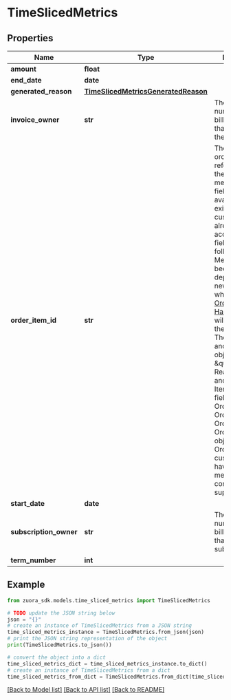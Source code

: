 # TimeSlicedMetrics


## Properties

Name | Type | Description | Notes
------------ | ------------- | ------------- | -------------
**amount** | **float** |  | [optional] 
**end_date** | **date** |  | [optional] 
**generated_reason** | [**TimeSlicedMetricsGeneratedReason**](TimeSlicedMetricsGeneratedReason.md) |  | [optional] 
**invoice_owner** | **str** | The acount number of the billing account that is billed for the subscription. | [optional] 
**order_item_id** | **str** | The ID of the order item referenced by the order metrics.  This field is only available to existing Orders customers who already have access to the field.  **Note:** The following Order Metrics have been deprecated. Any new customers who onboard on [Orders](https://knowledgecenter.zuora.com/Billing/Subscriptions/Orders/AA_Overview_of_Orders) or [Orders Harmonization](https://knowledgecenter.zuora.com/Billing/Subscriptions/Orders/Orders_Harmonization/Orders_Harmonization) will not get these metrics. * The Order ELP and Order Item objects  * The \&quot;Generated Reason\&quot; and \&quot;Order Item ID\&quot; fields in the Order MRR, Order TCB, Order TCV, and Order Quantity objects  Existing Orders customers who have these metrics will continue to be supported.  | [optional] 
**start_date** | **date** |  | [optional] 
**subscription_owner** | **str** | The acount number of the billing account that owns the subscription. | [optional] 
**term_number** | **int** |  | [optional] 

## Example

```python
from zuora_sdk.models.time_sliced_metrics import TimeSlicedMetrics

# TODO update the JSON string below
json = "{}"
# create an instance of TimeSlicedMetrics from a JSON string
time_sliced_metrics_instance = TimeSlicedMetrics.from_json(json)
# print the JSON string representation of the object
print(TimeSlicedMetrics.to_json())

# convert the object into a dict
time_sliced_metrics_dict = time_sliced_metrics_instance.to_dict()
# create an instance of TimeSlicedMetrics from a dict
time_sliced_metrics_from_dict = TimeSlicedMetrics.from_dict(time_sliced_metrics_dict)
```
[[Back to Model list]](../README.md#documentation-for-models) [[Back to API list]](../README.md#documentation-for-api-endpoints) [[Back to README]](../README.md)


